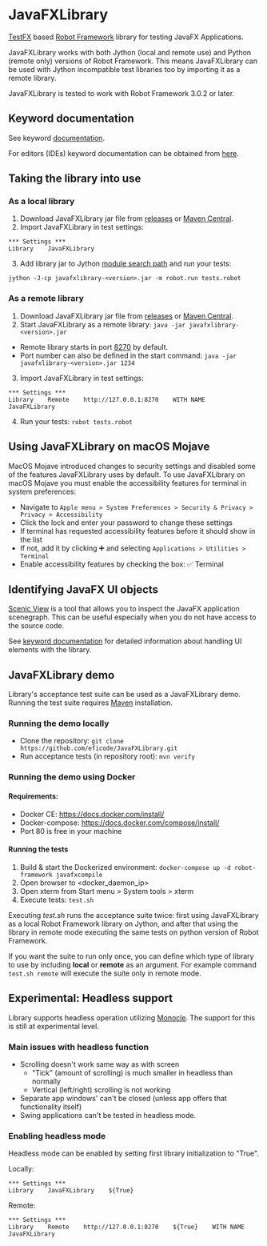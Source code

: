 # JavaFXLibrary

[TestFX](https://github.com/TestFX/TestFX) based [Robot Framework](http://robotframework.org) library for testing JavaFX Applications.

JavaFXLibrary works with both Jython (local and remote use) and Python (remote only) versions of Robot Framework. This means JavaFXLibrary can be used with Jython incompatible test libraries too by importing it as a remote library.

JavaFXLibrary is tested to work with Robot Framework 3.0.2 or later.

## Keyword documentation
See keyword [documentation](https://repo1.maven.org/maven2/org/robotframework/javafxlibrary/0.5.5/javafxlibrary-0.5.5.html).

For editors (IDEs) keyword documentation can be obtained from [here](https://repo1.maven.org/maven2/org/robotframework/javafxlibrary/0.5.5/javafxlibrary-0.5.5.xml).

## Taking the library into use
### As a local library
1. Download JavaFXLibrary jar file from [releases](https://github.com/eficode/JavaFXLibrary/releases/) or [Maven Central](https://search.maven.org/artifact/org.robotframework/javafxlibrary).
2. Import JavaFXLibrary in test settings:
```
*** Settings ***
Library    JavaFXLibrary
```
3. Add library jar to Jython [module search path](http://robotframework.org/robotframework/3.1.2/RobotFrameworkUserGuide.html#configuring-where-to-search-libraries-and-other-extensions) and run your tests:
```
jython -J-cp javafxlibrary-<version>.jar -m robot.run tests.robot
```

### As a remote library
1. Download JavaFXLibrary jar file from [releases](https://github.com/eficode/JavaFXLibrary/releases/) or [Maven Central](https://search.maven.org/artifact/org.robotframework/javafxlibrary).
2. Start JavaFXLibrary as a remote library: `java -jar javafxlibrary-<version>.jar`
  - Remote library starts in port [8270](http://localhost:8270) by default.
  - Port number can also be defined in the start command: `java -jar javafxlibrary-<version>.jar 1234`
3. Import JavaFXLibrary in test settings:
```
*** Settings ***
Library    Remote    http://127.0.0.1:8270    WITH NAME    JavaFXLibrary
```
4. Run your tests: `robot tests.robot`

## Using JavaFXLibrary on macOS Mojave
MacOS Mojave introduced changes to security settings and disabled some of the features JavaFXLibrary uses by default.
To use JavaFXLibrary on macOS Mojave you must enable the accessibility features for terminal in system preferences:
- Navigate to `Apple menu > System Preferences > Security & Privacy > Privacy > Accessibility`
- Click the lock and enter your password to change these settings
- If terminal has requested accessibility features before it should show in the list
- If not, add it by clicking :heavy_plus_sign: and selecting `Applications > Utilities > Terminal`
- Enable accessibility features by checking the box: :white_check_mark: Terminal

## Identifying JavaFX UI objects
[Scenic View](https://github.com/JonathanGiles/scenic-view) is a tool that allows you to inspect the JavaFX application scenegraph. This can be useful especially when you do not have access to the source code.

See [keyword documentation](https://eficode.github.io/JavaFXLibrary/javafxlibrary.html#3.%20Locating%20JavaFX%20Nodes) for detailed information about handling UI elements with the library.

## JavaFXLibrary demo

Library's acceptance test suite can be used as a JavaFXLibrary demo. Running the test suite requires [Maven](https://maven.apache.org) installation.

### Running the demo locally
- Clone the repository: `git clone https://github.com/eficode/JavaFXLibrary.git`
- Run acceptance tests (in repository root): `mvn verify`

### Running the demo using Docker
#### Requirements:
* Docker CE: https://docs.docker.com/install/
* Docker-compose: https://docs.docker.com/compose/install/
* Port 80 is free in your machine

#### Running the tests
1. Build & start the Dockerized environment: `docker-compose up -d robot-framework javafxcompile`
2. Open browser to <docker_daemon_ip>
3. Open xterm from Start menu > System tools > xterm
4. Execute tests: `test.sh`

Executing _test.sh_ runs the acceptance suite twice: first using JavaFXLibrary as a local Robot Framework library on Jython, and after that using the library in remote mode executing the same tests on python version of Robot Framework.

If you want the suite to run only once, you can define which type of library to use by including **local** or **remote** as an argument. For example command `test.sh remote` will execute the suite only in remote mode.

## Experimental: Headless support
Library supports headless operation utilizing [Monocle](https://wiki.openjdk.java.net/display/OpenJFX/Monocle). The support for this is still at experimental level. 

### Main issues with headless function
* Scrolling doesn't work same way as with screen
  * "Tick" (amount of scrolling) is much smaller in headless than normally
  * Vertical (left/right) scrolling is not working
* Separate app windows' can't be closed (unless app offers that functionality itself)
* Swing applications can't be tested in headless mode.

### Enabling headless mode
Headless mode can be enabled by setting first library initialization to "True".

Locally:
```
*** Settings ***
Library    JavaFXLibrary    ${True}
```

Remote:
```
*** Settings ***
Library    Remote    http://127.0.0.1:8270    ${True}    WITH NAME    JavaFXLibrary
```